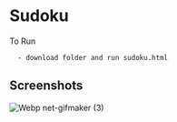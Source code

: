 # Sudoku

To Run
```
  - download folder and run sudoku.html 
```
## Screenshots
![Webp net-gifmaker (3)](https://user-images.githubusercontent.com/78048789/163851425-7b48e3dc-5a09-409f-be4d-c6f2b9cabdbc.gif)
